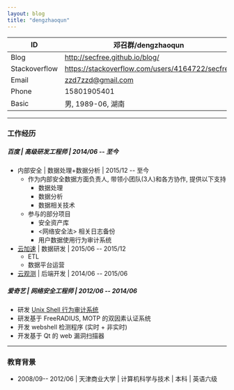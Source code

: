 ```yaml
---
layout: blog
title: "dengzhaoqun"
---
```



| ID | 邓召群/dengzhaoqun |
| --- | --- |
| Blog | http://secfree.github.io/blog/ |
| Stackoverflow | https://stackoverflow.com/users/4164722/secfree |
| Email | zzd7zzd@gmail.com |
| Phone | 15801905401 |
| Basic | 男, 1989-06, 湖南 |

---

### 工作经历

#####  百度 | 高级研发工程师 |  2014/06 -- 至今

- 内部安全 | 数据处理+数据分析 | 2015/12 -- 至今
    - 作为内部安全数据方面负责人, 带领小团队(3人)和各方协作, 提供以下支持
        - 数据处理
        - 数据分析
        - 数据相关技术
    - 参与的部分项目
        - 安全资产库
        - <网络安全法> 相关日志备份
        - 用户数据使用行为审计系统
- [云加速]( http://su.baidu.com/)  | 数据研发 | 2015/06 -- 2015/12
    - ETL
    - 数据平台运营
- [云观测](http://ce.baidu.com/) | 后端开发 | 2014/06 -- 2015/06

#####  爱奇艺 | 网络安全工程师 |  2012/06 -- 2014/06

- 研发 [Unix Shell 行为审计系统](http://blog.csdn.net/dengzhaoqun/article/details/9327223)
- 研发基于 FreeRADIUS, MOTP 的双因素认证系统
- 开发 webshell 检测程序 (实时 + 非实时)
- 开发基于 Qt 的 web 漏洞扫描器

---

### 教育背景

- 2008/09-- 2012/06  | 天津商业大学 | 计算机科学与技术 | 本科 | 英语六级
